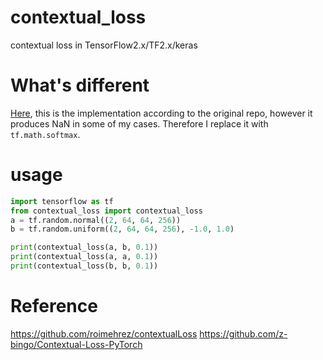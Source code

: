 # contextual_loss
contextual loss in TensorFlow2.x/TF2.x/keras

# What's different
[Here](https://github.com/gitlabspy/contextual_loss/blob/3dfbc3b81118408a76ee99f6d599783df3c889c0/contextual_loss/cxloss.py#L49-L51), this is the implementation according to the original repo, however it produces NaN in some of my cases. Therefore I replace it with `tf.math.softmax`.


# usage
```python
import tensorflow as tf
from contextual_loss import contextual_loss 
a = tf.random.normal((2, 64, 64, 256))
b = tf.random.uniform((2, 64, 64, 256), -1.0, 1.0)

print(contextual_loss(a, b, 0.1))
print(contextual_loss(a, a, 0.1))
print(contextual_loss(b, b, 0.1))

```

# Reference
https://github.com/roimehrez/contextualLoss
https://github.com/z-bingo/Contextual-Loss-PyTorch
